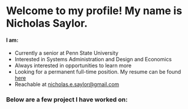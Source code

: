 # Welcome to my profile! My name is Nicholas Saylor.
#### I am:
- Currently a senior at Penn State University
- Interested in Systems Administration and Design and Economics
- Always interested in opportunities to learn more
- Looking for a permanent full-time position. My resume can be found [here](https://github.com/nicholassaylor/nicholassaylor/blob/main/Nicholas%20Saylor%20-%20Resume.pdf?raw=true)
- Reachable at nicholas.e.saylor@gmail.com


### Below are a few project I have worked on:
